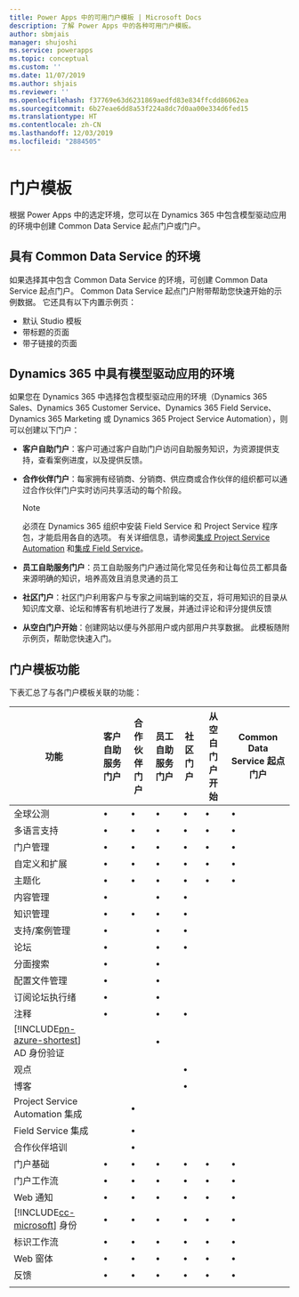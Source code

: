 ```yaml
---
title: Power Apps 中的可用门户模板 | Microsoft Docs
description: 了解 Power Apps 中的各种可用门户模板。
author: sbmjais
manager: shujoshi
ms.service: powerapps
ms.topic: conceptual
ms.custom: ''
ms.date: 11/07/2019
ms.author: shjais
ms.reviewer: ''
ms.openlocfilehash: f37769e63d6231869aedfd83e834ffcdd86062ea
ms.sourcegitcommit: 6b27eae6dd8a53f224a8dc7d0aa00e334d6fed15
ms.translationtype: HT
ms.contentlocale: zh-CN
ms.lasthandoff: 12/03/2019
ms.locfileid: "2884505"
---
```

# <a name="portal-templates"></a>门户模板

根据 Power Apps 中的选定环境，您可以在 Dynamics 365 中包含模型驱动应用的环境中创建 Common Data Service 起点门户或门户。

## <a name="environment-with-common-data-service"></a>具有 Common Data Service 的环境

如果选择其中包含 Common Data Service 的环境，可创建 Common Data Service 起点门户。 Common Data Service 起点门户附带帮助您快速开始的示例数据。 它还具有以下内置示例页：

- 默认 Studio 模板
- 带标题的页面
- 带子链接的页面

## <a name="environment-with-model-driven-apps-in-dynamics-365"></a>Dynamics 365 中具有模型驱动应用的环境 

如果您在 Dynamics 365 中选择包含模型驱动应用的环境（Dynamics 365 Sales、Dynamics 365 Customer Service、Dynamics 365 Field Service、Dynamics 365 Marketing 或 Dynamics 365 Project Service Automation），则可以创建以下门户：

- **客户自助门户**：客户可通过客户自助门户访问自助服务知识，为资源提供支持，查看案例进度，以及提供反馈。
- **合作伙伴门户**：每家拥有经销商、分销商、供应商或合作伙伴的组织都可以通过合作伙伴门户实时访问共享活动的每个阶段。

    > [!NOTE]
    > 必须在 Dynamics 365 组织中安装 Field Service 和 Project Service 程序包，才能启用各自的选项。 有关详细信息，请参阅[集成 Project Service Automation](https://docs.microsoft.com/dynamics365/portals/integrate-project-service-automation) 和[集成 Field Service](https://docs.microsoft.com/dynamics365/portals/integrate-field-service)。

- **员工自助服务门户**：员工自助服务门户通过简化常见任务和让每位员工都具备来源明确的知识，培养高效且消息灵通的员工
- **社区门户**：社区门户利用客户与专家之间端到端的交互，将可用知识的目录从知识库文章、论坛和博客有机地进行了发展，并通过评论和评分提供反馈
- **从空白门户开始**：创建网站以便与外部用户或内部用户共享数据。 此模板随附示例页，帮助您快速入门。 

## <a name="portal-templates-features"></a>门户模板功能

下表汇总了与各门户模板关联的功能：

| 功能 | 客户自助服务门户 | 合作伙伴门户 | 员工自助服务门户 | 社区门户 | 从空白门户开始 | Common Data Service 起点门户|
|------------------|---------------|----------------|---------------|------------------|---------------|------|
| 全球公测 | •  | • | • | • | • |• |
| 多语言支持 | •  | • | • | • | • |• |
| 门户管理| • | • | • | • | •  |• |
| 自定义和扩展  | •   | •  | •   | •  | • |• |
| 主题化   | •   | •   | •    | •   | •   |• |
| 内容管理                     | •                            |                | •                            | •                |               |
| 知识管理                   | •                            | •              | •                            | •                |               |
| 支持/案例管理                | •                            |                | •                            | •                |               |
| 论坛                                 | •                            |                | •                            | •                |               |
| 分面搜索                         | •                            |                | •                            |                  |               |
| 配置文件管理                     | •                            |                | •                            |                  |               |
| 订阅论坛执行绪              | •                            |                | •                            |                  |               |
| 注释                               | •                            |                | •                            | •                |               |
| [!INCLUDE[pn-azure-shortest](../../includes/pn-azure-shortest.md)] AD 身份验证                |                              |                | •                            |                  |               |
| 观点                                  |                              |                |                              | •                |               |
| 博客                                  |                              |                |                              | •                |               |
| Project Service Automation 集成 |                              | •              |                              |                  |               |
| Field Service 集成              |                              | •              |                              |                  |               |
| 合作伙伴培训                     |                              | •              |                              |                  |               |
|  门户基础  |  •    | •      |  •| •| •|• |
| 门户工作流|  •| •|  •| •| •|• |
| Web 通知|  •| •|  •| •| •|• |
| [!INCLUDE[cc-microsoft](../../includes/cc-microsoft.md)] 身份|   •|  •|  •|   •| •|• |
| 标识工作流| •|  •| •|   •| •|• |
| Web 窗体|  •| •|    •| •| •|• |
| 反馈|   •|  •|  •| •| •|• |
||
